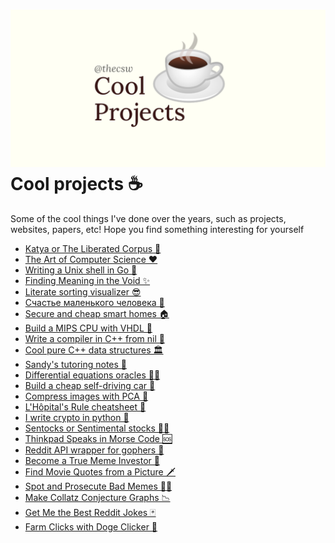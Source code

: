 ![preview](./preview.png)
Cool projects ☕
===============

Some of the cool things I\'ve done over the years, such as projects,
websites, papers, etc! Hope you find something interesting for yourself

-   [Katya or The Liberated Corpus 🙈](./katya)
-   [The Art of Computer Science ❤️](./art)
-   [Writing a Unix shell in Go 🐚](./quash)
-   [Finding Meaning in the Void ✨](./super)
-   [Literate sorting visualizer 😎](./literate)
-   [Счастье маленького человека 🧥](./chelovek)
-   [Secure and cheap smart homes 🏠](./sandissa)
-   [Build a MIPS CPU with VHDL 💼](./mips)
-   [Write a compiler in C++ from nil 🍺](./crona)
-   [Cool pure C++ data structures 🏛](./algo560)
-   [Sandy\'s tutoring notes 📝](./tutor_sp21)
-   [Differential equations oracles 🧎‍♀️](./diffeq)
-   [Build a cheap self-driving car 🚗](./kaylee)
-   [Compress images with PCA 🎱](./lenna)
-   [L\'Hôpital\'s Rule cheatsheet 🏥](./lhopital)
-   [I write crypto in python 🍾](./crypto)
-   [Sentocks or Sentimental stocks 💇‍♀️](./sentocks)
-   [Thinkpad Speaks in Morse Code 🆘](./morse)
-   [Reddit API wrapper for gophers 🎩](./mira)
-   [Become a True Meme Investor 💸](./memeinvestor_bot)
-   [Find Movie Quotes from a Picture 🗡](./prequelmemes_bot)
-   [Spot and Prosecute Bad Memes 👮‍♀️](./memepolice_bot)
-   [Make Collatz Conjecture Graphs 📉](./collatz)
-   [Get Me the Best Reddit Jokes 🃏](./rjokes)
-   [Farm Clicks with Doge Clicker 🐶](./doge)
